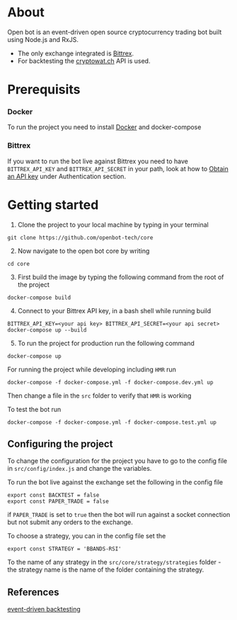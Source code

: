 # About

Open bot is an event-driven open source cryptocurrency trading bot built using Node.js and RxJS.
- The only exchange integrated is [Bittrex](https://bittrex.com/).
- For backtesting the [cryptowat.ch](https://cryptowat.ch/) API is used.

# Prerequisits 

### Docker

To run the project you need to install [Docker](https://www.docker.com/) and docker-compose

### Bittrex

If you want to run the bot live against Bittrex you need to have `BITTREX_API_KEY` and `BITTREX_API_SECRET` in your path, look at how to [Obtain an API key](https://bittrex.github.io/api/v1-1) under Authentication section.

# Getting started

1) Clone the project to your local machine by typing in your terminal

`git clone https://github.com/openbot-tech/core`

2) Now navigate to the open bot core by writing

`cd core`

3) First build the image by typing the following command from the root of the project

`docker-compose build`

4) Connect to your Bittrex API key, in a bash shell while running build

`BITTREX_API_KEY=<your api key> BITTREX_API_SECRET=<your api secret> docker-compose up --build`

5) To run the project for production run the following command

`docker-compose up`

For running the project while developing including `HMR` run

`docker-compose -f docker-compose.yml -f docker-compose.dev.yml up`

Then change a file in the `src` folder to verify that `HMR` is working

To test the bot run

`docker-compose -f docker-compose.yml -f docker-compose.test.yml up`

## Configuring the project

To change the configuration for the project you have to go to the config file in `src/config/index.js` and change the variables.

To run the bot live against the exchange set the following in the config file

```
export const BACKTEST = false
export const PAPER_TRADE = false
```

if `PAPER_TRADE` is set to `true` then the bot will run against a socket connection but not submit any orders to the exchange.

To choose a strategy, you can in the config file set the

```
export const STRATEGY = 'BBANDS-RSI'
```

To the name of any strategy in the `src/core/strategy/strategies` folder - the strategy name is the name of the folder containing the strategy.

## References

[event-driven backtesting](https://www.quantstart.com/articles/Event-Driven-Backtesting-with-Python-Part-I)

